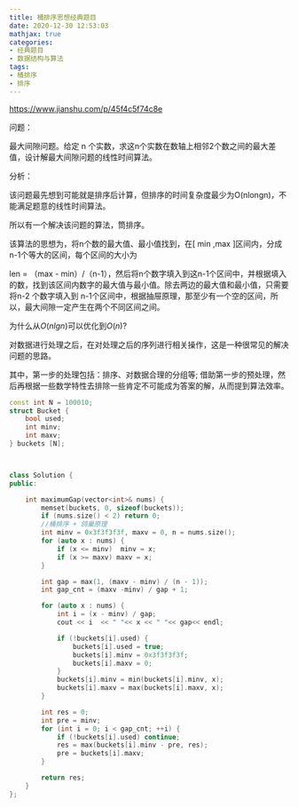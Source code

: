 ```yaml
---
title: 桶排序思想经典题目
date: 2020-12-30 12:53:03
mathjax: true
categories:
- 经典题目
- 数据结构与算法
tags: 
- 桶排序
- 排序
---
```


https://www.jianshu.com/p/45f4c5f74c8e

问题：

最大间隙问题。给定 n 个实数，求这n个实数在数轴上相邻2个数之间的最大差值，设计解最大间隙问题的线性时间算法。

分析：

该问题最先想到可能就是排序后计算，但排序的时间复杂度最少为O(nlongn)，不能满足题意的线性时间算法。

所以有一个解决该问题的算法，筒排序。

该算法的思想为，将n个数的最大值、最小值找到，在[ min ,max ]区间内，分成n-1个等大的区间，每个区间的大小为

len = （max - min）/（n-1），然后将n个数字填入到这n-1个区间中，并根据填入的数，找到该区间内数字的最大值与最小值。除去两边的最大值和最小值，只需要将n-2 个数字填入到 n-1个区间中，根据抽屉原理，那至少有一个空的区间，所以，最大间隙一定产生在两个不同区间之间。

为什么从$O(nlgn)$可以优化到$O(n)$?

对数据进行处理之后，在对处理之后的序列进行相关操作，这是一种很常见的解决问题的思路。

其中，第一步的处理包括：排序、对数据合理的分组等; 借助第一步的预处理，然后再根据一些数学特性去排除一些肯定不可能成为答案的解，从而提到算法效率。

```cpp
const int N = 100010;
struct Bucket {
    bool used;
    int minv;
    int maxv;
} buckets [N];



class Solution {
public:

    int maximumGap(vector<int>& nums) {
        memset(buckets, 0, sizeof(buckets));
        if (nums.size() < 2) return 0;
        //桶排序 + 鸽巢原理
        int minv = 0x3f3f3f3f, maxv = 0, n = nums.size();
        for (auto x : nums) {
            if (x <= minv)  minv = x;
            if (x >= maxv) maxv = x;
        }

        int gap = max(1, (maxv - minv) / (n - 1));
        int gap_cnt = (maxv -minv) / gap + 1;

        for (auto x : nums) {
            int i = (x - minv) / gap;
            cout << i  << " "<< x << " "<< gap<< endl;

            if (!buckets[i].used) {
                buckets[i].used = true;
                buckets[i].minv = 0x3f3f3f3f;
                buckets[i].maxv = 0;
            }
            buckets[i].minv = min(buckets[i].minv, x);
            buckets[i].maxv = max(buckets[i].maxv, x);
        }  

        int res = 0;
        int pre = minv;
        for (int i = 0; i < gap_cnt; ++i) {
            if (!buckets[i].used) continue;
            res = max(buckets[i].minv - pre, res);
            pre = buckets[i].maxv;
        }

        return res;
    }
};
```
